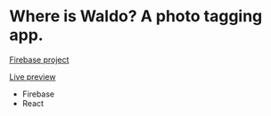 # Where is Waldo? A photo tagging app.

[Firebase project](https://www.theodinproject.com/lessons/node-path-javascript-where-s-waldo-a-photo-tagging-app)

[Live preview]()

* Firebase
* React
